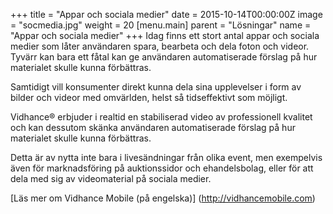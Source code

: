 +++
title = "Appar och sociala medier"
date = 2015-10-14T00:00:00Z
image = "socmedia.jpg"
weight = 20
[menu.main]
parent = "Lösningar"
name = "Appar och sociala medier"
+++
Idag finns ett stort antal appar och sociala medier som låter användaren spara, bearbeta och dela foton och videor. Tyvärr kan bara ett fåtal kan ge användaren automatiserade förslag på hur materialet skulle kunna förbättras.

Samtidigt vill konsumenter direkt kunna dela sina upplevelser i form av bilder och videor med omvärlden, helst så tidseffektivt som möjligt.

Vidhance® erbjuder i realtid en stabiliserad video av professionell kvalitet och kan dessutom skänka användaren automatiserade förslag på hur materialet skulle kunna förbättras.

Detta är av nytta inte bara i livesändningar från olika event, men exempelvis även för marknadsföring på auktionssidor och ehandelsbolag, eller för att dela med sig av videomaterial på sociala medier.

[Läs mer om Vidhance Mobile (på engelska)] (http://vidhancemobile.com)
